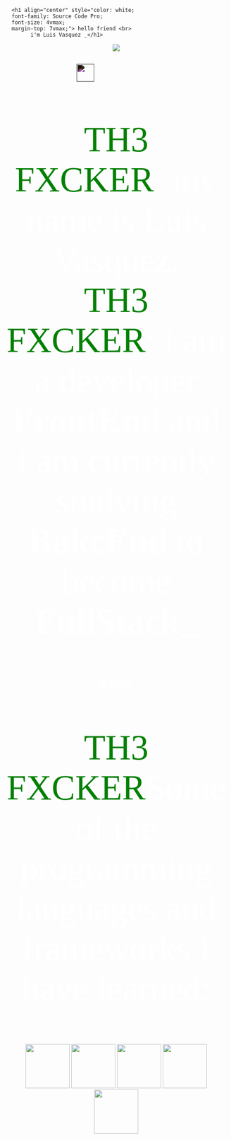 <!DOCTYPE html>
<html lang="en">
<head>
      <meta charset="UTF-8">
      <meta http-equiv="X-UA-Compatible" content="IE=edge">
      <meta name="viewport" content="width=device-width, initial-scale=1.0">
      <link href="https://fonts.googleapis.com/css?family=Source+Code+Pro" rel="stylesheet">
      <title>mi pagina</title>
</head>
<body>
      
      <h1 align="center" style="color: white;
      font-family: Source Code Pro;
      font-size: 4vmax;
      margin-top: 7vmax;"> hello friend <br>
            i'm Luis Vasquez _</h1>
<p align="center"><img src="https://c.tenor.com/2rbXXbmEAjMAAAAC/fsociety-code.gif"/></p>

<h2 align="center" style="font-family: Source Code Pro; color: white"><img style="-webkit-filter: invert(100%);
      filter: invert(100%);" src="https://img.icons8.com/ios/512/fsociety-qr.png" width="40px" height="40px" alt=""> TH3 FXCKER</h2>

<p align="center" style="color: white;
font-family: Source Code Pro;
padding-left: px;
font-size: 2vmax;"><span style="color: green;">TH3 FXCKER</span>: my name is Luis Vasquez,</br><span style="color: green;">TH3 FXCKER</span>: i am a developer <strong>FrontEnd</strong> and i am currently studying <strong>BakcEnd</strong> to become <strong>FullStack</strong>_

<h2 align="center" style="color: white;">🖥️ Skills</h2>
<p align="center" style="color: white;
font-family: Source Code Pro;
padding-left: px;
font-size: 2vmax;"><span style="color: green;">TH3 FXCKER</span>Some of the programming languages ​​and frameworks I have learned:</p>
    <div align="center">
      <img src="https://lenguajejs.com/assets/logo.svg" height="100">
      <img src="https://upload.wikimedia.org/wikipedia/commons/thumb/d/d9/Node.js_logo.svg/1200px-Node.js_logo.svg.png" height="100">
      <img src="https://upload.wikimedia.org/wikipedia/commons/thumb/c/cf/Angular_full_color_logo.svg/1200px-Angular_full_color_logo.svg.png" height="100">
      <img src="https://upload.wikimedia.org/wikipedia/commons/thumb/4/47/React.svg/800px-React.svg.png" height="100">
      <img src="https://victorroblesweb.es/wp-content/uploads/2016/11/mongodb.png" height="100">
      <!-- <img src="https://seeklogo.com/images/D/dart-logo-FDA1939EC4-seeklogo.com.png" height="100">
      <img src="https://www.rust-lang.org/logos/rust-logo-256x256.png" height="100">
      <img src="https://cdn.jsdelivr.net/npm/programming-languages-logos/src/kotlin/kotlin.png" height="100"> -->
    </div>

<style>
@import url('https://fonts.cdnfonts.com/css/mrrobot');

</style>

      
      

</body>
</html>